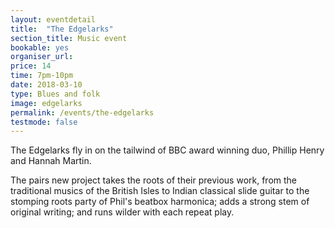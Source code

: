 ```yaml
---
layout: eventdetail
title:  "The Edgelarks"
section_title: Music event
bookable: yes
organiser_url:
price: 14
time: 7pm-10pm
date: 2018-03-10
type: Blues and folk
image: edgelarks
permalink: /events/the-edgelarks
testmode: false
---
```


The Edgelarks fly in on the tailwind of BBC award winning duo, Phillip Henry and Hannah Martin.

The pairs new project takes the roots of their previous work, from the traditional musics of the British Isles to Indian classical slide guitar to the stomping roots party of Phil's beatbox harmonica; adds a strong stem of original writing; and runs wilder with each repeat play.
